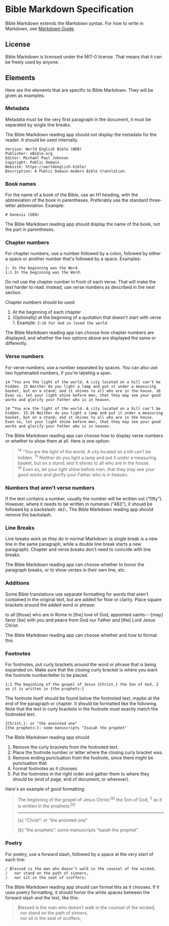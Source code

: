 # Bible Markdown Specification

Bible Markdown extends the Markdown syntax. For how to write in Markdown, see [Markdown Guide](https://www.markdownguide.org/basic-syntax/).

## License

Bible Markdown is licensed under the MIT-0 license. That means that it can be freely used by anyone.

## Elements

Here are the elements that are specific to Bible Markdown. They will be given as examples.

### Metadata

Metadata must be the very first paragraph in the document, it must be separated by single line breaks.

The Bible Markdown reading app should not display the metadata for the reader. It should be used internally.

    Version: World English Bible (WEB)
    Publisher: eBible.org
    Editor: Michael Paul Johnson
    Copyright: Public Domain
    Website: https://worldenglish.bible/
    Description: A Public Domain modern Bible translation.

### Book names

For the name of a book of the Bible, use an H1 heading, with the abbreviation of the book in parentheses. Preferably use the standard three-letter abbreviation. Example:

    # Genesis (GEN)

The Bible Markdown reading app should display the name of the book, not the part in parentheses.

### Chapter numbers

For chapter numbers, use a number followed by a colon, followed by either a space or another number that's followed by a space. Examples:

    1: In the beginning was the Word.
    1:1 In the beginning was the Word.

Do not use the chapter number in front of each verse. That will make the text harder to read. Instead, use verse numbers as described in the next section.

Chapter numbers should be used
1. At the beginning of each chapter
2. (Optionally) at the beginning of a quotation that doesn't start with verse 1. Example: `3:16 For God so loved the world`

The Bible Markdown reading app can choose how chapter numbers are displayed, and whether the two options above are displayed the same or differently.

### Verse numbers

For verse numbers, use a number separated by spaces. You can also use two hyphenated numbers, if you're labeling a span.

    14 “You are the light of the world. A city located on a hill can’t be hidden. 15 Neither do you light a lamp and put it under a measuring basket, but on a stand; and it shines to all who are in the house. 16 Even so, let your light shine before men, that they may see your good works and glorify your Father who is in heaven.

    14 “You are the light of the world. A city located on a hill can’t be hidden. 15-16 Neither do you light a lamp and put it under a measuring basket, but on a stand; and it shines to all who are in the house. Even so, let your light shine before men, that they may see your good works and glorify your Father who is in heaven.

The Bible Markdown reading app can choose how to display verse numbers or whether to show them at all. Here is one option:

> <sup>14</sup>&nbsp;“You are the light of the world. A city located on a hill can’t be hidden. <sup>15</sup>&nbsp;Neither do you light a lamp and put it under a measuring basket, but on a stand; and it shines to all who are in the house. <sup>16</sup>&nbsp;Even so, let your light shine before men, that they may see your good works and glorify your Father who is in heaven.

### Numbers that aren't verse numbers

If the text contains a number, usually the number will be written out (&ldquo;fifty&rdquo;). However, where it needs to be written in numerals (&ldquo;483&rdquo;), it should be followed by a backslash: `483\`. The Bible Markdown reading app should remove the backslash.

### Line Breaks

Line breaks work as they do in normal Markdown (a single break is a new line in the same paragraph, while a double line break starts a new paragraph). Chapter and verse breaks don't need to coincide with line breaks.

The Bible Markdown reading app can choose whether to honor the paragraph breaks, or to show verses in their own line, etc.

### Additions

Some Bible translations use separate formatting for words that aren't contained in the original text, but are added for flow or clarity. Place square brackets around the added word or phrase:

   to all [those] who are in Rome in [the] love of God, appointed saints---[may] favor [be] with you and peace from God our Father and [the] Lord Jesus Christ.

The Bible Markdown reading app can choose whether and how to format this.

### Footnotes

For footnotes, put curly brackets around the word or phrase that is being expanded on. Make sure that the closing curly bracket is where you want the footnote number/letter to be placed.

    1:1 The beginning of the gospel of Jesus {Christ,} the Son of God, 2 as it is written in {the prophets:}

The footnote itself should be found below the footnoted text, maybe at the end of the paragraph or chapter. It should be formatted like the following. Note that the text in curly brackets in the footnote must exactly match the footnoted text.

    {Christ,}: or "the anointed one"
    {the prophets:}: some manuscripts "Isaiah the prophet"

The Bible Markdown reading app should
1. Remove the curly brackets from the footnoted text.
2. Place the footnote number or letter where the closing curly bracket was.
3. Remove ending punctuation from the footnote, since there might be punctuation that
4. Format footnotes as it chooses.
5. Put the footnotes in the right order and gather them to where they should be (end of page, end of document, or wherever).

Here's an example of good formatting:

> The beginning of the gospel of Jesus Christ,<sup>[a]</sup> the Son of God, <sup>2</sup>&nbsp;as it is written in the prophets:<sup>[b]</sup>
>
> -----
> [a] &ldquo;Christ&rdquo;: or &ldquo;the anointed one&rdquo;
> 
> [b] &ldquo;the prophets&rdquo;: some manuscripts &ldquo;Isaiah the prophet&rdquo;

### Poetry

For poetry, use a forward slash, followed by a space at the very start of each line:

    / Blessed is the man who doesn’t walk in the counsel of the wicked,
    /   nor stand on the path of sinners,
    /   nor sit in the seat of scoffers;

The Bible Markdown reading app should can format this as it chooses. If it uses poetry formatting, it should honor the white spaces between the forward slash and the text, like this:

> Blessed is the man who doesn’t walk in the counsel of the wicked,<br/>
> &nbsp;&nbsp;nor stand on the path of sinners,<br/>
> &nbsp;&nbsp;nor sit in the seat of scoffers;<br/>

